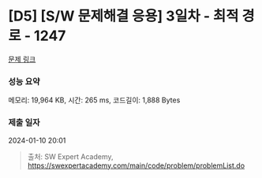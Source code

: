 # [D5] [S/W 문제해결 응용] 3일차 - 최적 경로 - 1247 

[문제 링크](https://swexpertacademy.com/main/code/problem/problemDetail.do?contestProbId=AV15OZ4qAPICFAYD) 

### 성능 요약

메모리: 19,964 KB, 시간: 265 ms, 코드길이: 1,888 Bytes

### 제출 일자

2024-01-10 20:01



> 출처: SW Expert Academy, https://swexpertacademy.com/main/code/problem/problemList.do